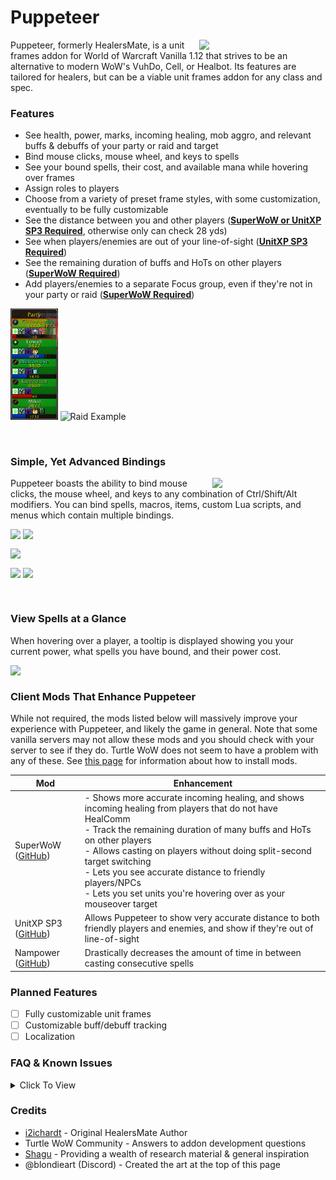 # Puppeteer

<img align="right" width="40%" src="https://i.imgur.com/hKjSAd5.jpeg">
Puppeteer, formerly HealersMate, is a unit frames addon for World of Warcraft Vanilla 1.12 that strives to be an alternative to modern WoW's VuhDo, Cell, or Healbot. Its features are tailored for healers, but can be a viable unit frames addon for any class and spec.

### Features
- See health, power, marks, incoming healing, mob aggro, and relevant buffs & debuffs of your party or raid and target
- Bind mouse clicks, mouse wheel, and keys to spells
- See your bound spells, their cost, and available mana while hovering over frames
- Assign roles to players
- Choose from a variety of preset frame styles, with some customization, eventually to be fully customizable
- See the distance between you and other players (**[SuperWoW or UnitXP SP3 Required](#client-mods-that-enhance-puppeteer)**, otherwise only can check 28 yds)
- See when players/enemies are out of your line-of-sight (**[UnitXP SP3 Required](#client-mods-that-enhance-puppeteer)**)
- See the remaining duration of buffs and HoTs on other players (**[SuperWoW Required](#client-mods-that-enhance-puppeteer)**)
- Add players/enemies to a separate Focus group, even if they're not in your party or raid (**[SuperWoW Required](#client-mods-that-enhance-puppeteer)**)

<p align="left">
  <img src="https://github.com/OldManAlpha/HealersMate/raw/main/Screenshots/Party-Example.PNG" alt="Party Example" width=15%>
  <img src="https://i.imgur.com/nXSCc8F.png" alt="Raid Example" width=31%>
</p>
<br clear="all">

### Simple, Yet Advanced Bindings
<img align="right" width="36%" src="https://i.imgur.com/KoFygXv.png">

Puppeteer boasts the ability to bind mouse clicks, the mouse wheel, and keys to any combination of Ctrl/Shift/Alt modifiers. You can bind spells, macros, items, custom Lua scripts, and menus which contain multiple bindings.
<p align="left">
  <img src="https://i.imgur.com/iglcV7z.png" width=30% align="top">
  <img src="https://i.imgur.com/7iIQTkk.png" width=30% align="top">
</p>
<p align="left">
  <img src="https://i.imgur.com/VW0BAYg.png" width=30% align="top">
</p>
<p align="left">
  <img src="https://i.imgur.com/v6GWN9r.png" width=30% align="top">
  <img src="https://i.imgur.com/rOh9k9L.png" width=25% align="top">
</p>
<br clear="all">

### View Spells at a Glance

When hovering over a player, a tooltip is displayed showing you your current power, what spells you have bound, and their power cost.

<p align="left">
  <img src="https://i.imgur.com/ZfChKaQ.png" width=40% align="top">
</p>

### Client Mods That Enhance Puppeteer

While not required, the mods listed below will massively improve your experience with Puppeteer, and likely the game in general. Note that some vanilla servers may not allow these mods and you should check with your server to see if they do. Turtle WoW does not seem to have a problem with any of these. See [this page](https://github.com/RetroCro/TurtleWoW-Mods) for information about how to install mods.

| Mod | Enhancement |
| - | - |
| SuperWoW ([GitHub](https://github.com/balakethelock/SuperWoW)) | - Shows more accurate incoming healing, and shows incoming healing from players that do not have HealComm<br>- Track the remaining duration of many buffs and HoTs on other players<br>- Allows casting on players without doing split-second target switching<br>- Lets you see accurate distance to friendly players/NPCs<br>- Lets you set units you're hovering over as your mouseover target |
| UnitXP SP3 ([GitHub](https://github.com/allfoxwy/UnitXP_SP3)) | Allows Puppeteer to show very accurate distance to both friendly players and enemies, and show if they're out of line-of-sight |
| Nampower ([GitHub](https://github.com/pepopo978/nampower)) | Drastically decreases the amount of time in between casting consecutive spells  |

### Planned Features

- [ ] Fully customizable unit frames
- [ ] Customizable buff/debuff tracking
- [ ] Localization

### FAQ & Known Issues

<details>
  <summary>Click To View</summary>

| Question/Issue | Answer |
| - | - |
| **I can't see any buffs or HoTs on players** | If you're using a non-English WoW client, they are currently not supported by Puppeteer. See these issues for more information: https://github.com/i2ichardt/HealersMate/issues/22 https://github.com/i2ichardt/HealersMate/issues/24 |
| **Casting on other players doesn't work** | If you are using the CallOfElements addon, there is an issue with that addon that prevents Puppeteer from casting properly. To fix it, install [this version of CallOfElements](https://github.com/laytya/CallOfElements). |
</details>

### Credits

- [i2ichardt](https://github.com/i2ichardt) - Original HealersMate Author
- Turtle WoW Community - Answers to addon development questions
- [Shagu](https://shagu.org/) - Providing a wealth of research material & general inspiration
- @blondieart (Discord) - Created the art at the top of this page
